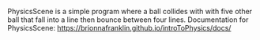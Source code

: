 PhysicsScene is a simple program where a ball collides with with five other ball that fall into a line then bounce between four lines.
Documentation for PhysicsScene:
https://brionnafranklin.github.io/introToPhysics/docs/
